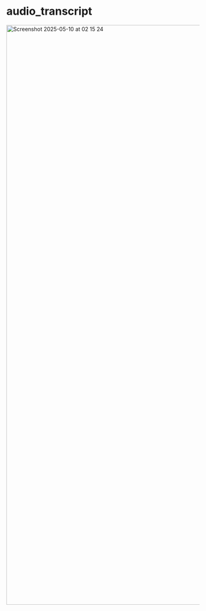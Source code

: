 # audio_transcript
<img width="1512" alt="Screenshot 2025-05-10 at 02 15 24" src="https://github.com/user-attachments/assets/ef34f114-325b-4734-9cff-972cfaae2d2f" />
